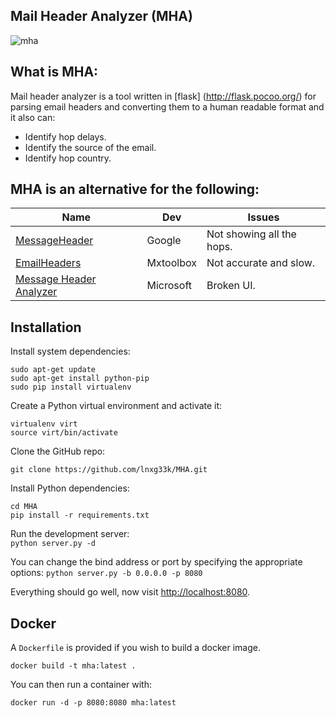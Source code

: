 ## Mail Header Analyzer (MHA)
![mha](https://cloud.githubusercontent.com/assets/1170490/18221866/b7b362d6-718e-11e6-9fa0-2e7f8bc2b9d7.png)


## What is MHA:
Mail header analyzer is a tool written in [flask] (http://flask.pocoo.org/) for parsing email headers and converting them to a human readable format and it also can:    
* Identify hop delays.
* Identify the source of the email.
* Identify hop country.


## MHA is an alternative for the following:
| Name | Dev | Issues |
| ---- | --- | ----- |
| [MessageHeader](https://toolbox.googleapps.com/apps/messageheader/) | Google | Not showing all the hops. |
| [EmailHeaders](https://mxtoolbox.com/Public/Tools/EmailHeaders.aspx) | Mxtoolbox | Not accurate and slow. |
| [Message Header Analyzer](https://testconnectivity.microsoft.com/MHA/Pages/mha.aspx) | Microsoft | Broken UI. |


## Installation
Install system dependencies:  
```
sudo apt-get update
sudo apt-get install python-pip
sudo pip install virtualenv
```
Create a Python virtual environment and activate it:  
```
virtualenv virt
source virt/bin/activate
```
Clone the GitHub repo:  
```
git clone https://github.com/lnxg33k/MHA.git
```
Install Python dependencies:
```
cd MHA
pip install -r requirements.txt
```
Run the development server:  
`python server.py -d`

You can change the bind address or port by specifying the appropriate options:
`python server.py -b 0.0.0.0 -p 8080`

Everything should go well, now visit [http://localhost:8080](http://localhost:8080).

## Docker

A `Dockerfile` is provided if you wish to build a docker image.

`docker build -t mha:latest .`

You can then run a container with:

`docker run -d -p 8080:8080 mha:latest`

